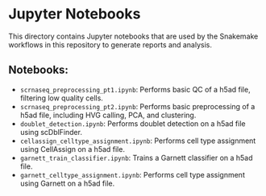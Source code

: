 # Jupyter Notebooks
This directory contains Jupyter notebooks that are used by the Snakemake workflows in this repository to
generate reports and analysis.

## Notebooks:
- `scrnaseq_preprocessing_pt1.ipynb`: Performs basic QC of a h5ad file, filtering low quality cells.
- `scrnaseq_preprocessing_pt2.ipynb`: Performs basic preprocessing of a h5ad file, including HVG calling, PCA, and clustering.
- `doublet_detection.ipynb`: Performs doublet detection on a h5ad file using scDblFinder.
- `cellassign_celltype_assignment.ipynb`: Performs cell type assignment using CellAssign on a h5ad file.
- `garnett_train_classifier.ipynb`: Trains a Garnett classifier on a h5ad file.
- `garnett_celltype_assignment.ipynb`: Performs cell type assignment using Garnett on a h5ad file.
